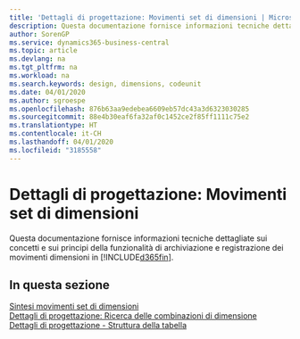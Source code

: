 ```yaml
---
title: 'Dettagli di progettazione: Movimenti set di dimensioni | Microsoft Docs'
description: Questa documentazione fornisce informazioni tecniche dettagliate sui concetti e sui principi utilizzati per riprogettare la funzionalità di archiviazione e registrazione dei movimenti dimensioni.
author: SorenGP
ms.service: dynamics365-business-central
ms.topic: article
ms.devlang: na
ms.tgt_pltfrm: na
ms.workload: na
ms.search.keywords: design, dimensions, codeunit
ms.date: 04/01/2020
ms.author: sgroespe
ms.openlocfilehash: 876b63aa9edebea6609eb57dc43a3d6323030285
ms.sourcegitcommit: 88e4b30eaf6fa32af0c1452ce2f85ff1111c75e2
ms.translationtype: HT
ms.contentlocale: it-CH
ms.lasthandoff: 04/01/2020
ms.locfileid: "3185558"
---
```

# <a name="design-details-dimension-set-entries"></a>Dettagli di progettazione: Movimenti set di dimensioni
Questa documentazione fornisce informazioni tecniche dettagliate sui concetti e sui principi della funzionalità di archiviazione e registrazione dei movimenti dimensioni in [!INCLUDE[d365fin](includes/d365fin_md.md)].

## <a name="in-this-section"></a>In questa sezione  
[Sintesi movimenti set di dimensioni](design-details-dimension-set-entries-overview.md)  
[Dettagli di progettazione: Ricerca delle combinazioni di dimensione](design-details-searching-for-dimension-combinations.md)  
[Dettagli di progettazione - Struttura della tabella](design-details-table-structure.md)  
